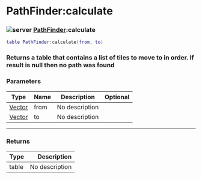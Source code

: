 # PathFinder:calculate

### ![server](../../home/pathfinder/.gitbook/assets/server.png) [PathFinder](../../home/pathfinder/home/PathFinder/):calculate

```lua
table PathFinder:calculate(from, to)
```

### Returns a table that contains a list of tiles to move to in order. If result is null then no path was found

### Parameters

| Type                                         | Name | Description    | Optional |
| -------------------------------------------- | ---- | -------------- | -------: |
| [Vector](../../home/pathfinder/home/Vector/) | from | No description |          |
| [Vector](../../home/pathfinder/home/Vector/) | to   | No description |          |

***

### Returns

| Type  |    Description |
| ----- | -------------: |
| table | No description |
